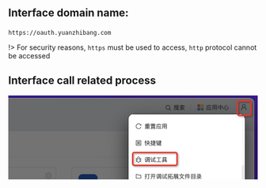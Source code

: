 ## Interface domain name:

`https://oauth.yuanzhibang.com`

!> For security reasons, `https` must be used to access, `http` protocol cannot be accessed

## Interface call related process

![Interface call process](../images/1658135684767.jpg ':size=500')
